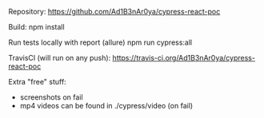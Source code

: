 Repository: 
https://github.com/Ad1B3nAr0ya/cypress-react-poc

Build: 
npm install 

Run tests locally with report (allure) 
npm run cypress:all

TravisCI (will run on any push): 
https://travis-ci.org/Ad1B3nAr0ya/cypress-react-poc

Extra "free" stuff: 
 - screenshots on fail
 - mp4 videos can be found in ./cypress/video (on fail) 

